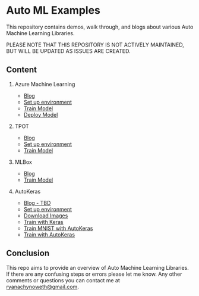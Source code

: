 # Auto ML Examples
This repository contains demos, walk through, and blogs about various Auto Machine Learning Libraries. 

PLEASE NOTE THAT THIS REPOSITORY IS NOT ACTIVELY MAINTAINED, BUT WILL BE UPDATED AS ISSUES ARE CREATED.  

## Content
1. Azure Machine Learning
    - [Blog](https://github.com/ryanchynoweth44/AutoMLExamples/blob/master/blogs/AutoMachineLearningWithAzureMachineLearning.md) 
    - [Set up environment](./AzureML/walkthrough/01_EnvironmentSetup.md)
    - [Train Model](./AzureML/walkthrough/02_TrainModel.md)
    - [Deploy Model](./AzureML/walkthrough/03_DeployModel.md)

1. TPOT
    - [Blog](https://github.com/ryanchynoweth44/AutoMLExamples/blob/master/blogs/AutoMLwithTPOT.md)
    - [Set up environment](https://github.com/ryanchynoweth44/AutoMLExamples/blob/master/TPOT/walkthrough/01_EnvironmentSetup.md)
    - [Train Model](https://github.com/ryanchynoweth44/AutoMLExamples/blob/master/TPOT/walkthrough/02_TrainModel.md)

1. MLBox
    - [Blog](https://github.com/ryanchynoweth44/AutoMLExamples/blob/master/blogs/MLBox.md)
    - [Train Model](https://github.com/ryanchynoweth44/AutoMLExamples/blob/master/MLBox/TrainModel.py)

1. AutoKeras
    - [Blog - TBD](https://github.com/ryanchynoweth44/AutoMLExamples/blob/master/blogs/AutoKeras.md)
    - [Set up environment](https://github.com/ryanchynoweth44/AutoMLExamples/blob/master/AutoKeras/demo/00_EnvironmentSetup.md)
    - [Download Images](https://github.com/ryanchynoweth44/AutoMLExamples/blob/master/AutoKeras/demo/01_DownloadImages.md)
    - [Train with Keras](https://github.com/ryanchynoweth44/AutoMLExamples/blob/master/AutoKeras/demo/02_TrainWithKeras.md)
    - [Train MNIST with AutoKeras](https://github.com/ryanchynoweth44/AutoMLExamples/blob/master/AutoKeras/demo/03_TrainHelloWorld.md)
    - [Train with AutoKeras](https://github.com/ryanchynoweth44/AutoMLExamples/blob/master/AutoKeras/demo/04_TrainWithAutoKeras.md)

## Conclusion
This repo aims to provide an overview of Auto Machine Learning Libraries. If there are any confusing steps or errors please let me know. Any other comments or questions you can contact me at ryanachynoweth@gmail.com. 

